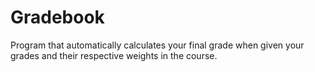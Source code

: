 # Gradebook
Program that automatically calculates your final grade when given your grades and their respective weights in the course.
